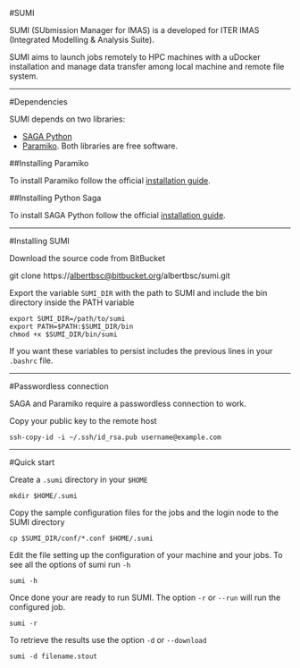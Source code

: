 #SUMI

SUMI (SUbmission Manager for IMAS) is a developed for ITER IMAS (Integrated Modelling & Analysis Suite).

SUMI aims to launch jobs remotely to HPC machines with a uDocker installation and manage data transfer among local machine and remote file system.

---

#Dependencies

SUMI depends on two libraries: 

* [SAGA Python](https://github.com/radical-cybertools/saga-python)
* [Paramiko](http://www.paramiko.org/). Both libraries are free software.

##Installing Paramiko

To install Paramiko follow the official [installation guide](http://www.paramiko.org/installing.html).

##Installing Python Saga

To install SAGA Python follow the official [installation guide](http://saga-python.readthedocs.io/en/latest/usage/install.html).

---

#Installing SUMI

Download the source code from BitBucket

   git clone https://albertbsc@bitbucket.org/albertbsc/sumi.git 

Export the variable ```SUMI_DIR``` with the path to SUMI and include the bin directory inside the PATH variable

    export SUMI_DIR=/path/to/sumi
    export PATH=$PATH:$SUMI_DIR/bin
    chmod +x $SUMI_DIR/bin/sumi

If you want these variables to persist includes the previous lines in your ```.bashrc``` file.

---

#Passwordless connection

SAGA and Paramiko require a passwordless connection to work.

Copy your public key to the remote host

    ssh-copy-id -i ~/.ssh/id_rsa.pub username@example.com


---

#Quick start

Create a ```.sumi``` directory in your ```$HOME```

    mkdir $HOME/.sumi

Copy the sample configuration files for the jobs and the login node to the SUMI directory

    cp $SUMI_DIR/conf/*.conf $HOME/.sumi
    
Edit the file setting up the configuration of your machine and your jobs. To see all the options of sumi run ```-h```

    sumi -h

Once done your are ready to run SUMI. The option ```-r``` or ```--run``` will run the configured job.

    sumi -r

To retrieve the results use the option ```-d``` or ```--download```

    sumi -d filename.stout
